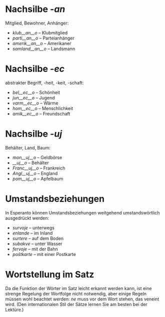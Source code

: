 # Nachsilbe *-an*

Mitglied, Bewohner, Anhänger:

- *klub__an__o*    – Klubmitglied
- *parti__an__o*   – Parteianhänger
- *amerik__an__o*  – Amerikaner
- *samland__an__o* – Landsmann
 

# Nachsilbe *-ec*

abstrakter Begriff, -heit, -keit, -schaft:

- *bel__ec__o* – Schönheit
- *jun__ec__o* – Jugend
- *varm__ec__o* – Wärme
- *hom__ec__o* – Menschlichkeit
- *amik__ec__o* – Freundschaft
 

# Nachsilbe *-uj*

Behälter, Land, Baum:

- *mon__uj__o* – Geldbörse
- *__uj__o* – Behälter
- *Franc__uj__o* – Frankreich
- *Angl__uj__o* – England
- *pom__uj__o* – Apfelbaum
 

# Umstandsbeziehungen

In Esperanto können Umstandsbeziehungen weitgehend umstandswörtlich ausgedrückt werden:

- *survoje* – unterwegs
- *enlande* – im Inland
- *surtere* – auf dem Boden
- *subakve* – unter Wasser
- *fervoje* – mit der Bahn
- *poŝtkarte* – mit einer Postkarte
 

# Wortstellung im Satz

Da die Funktion der Wörter im Satz leicht erkannt werden kann, ist eine strenge Regelung der Wortfolge nicht notwendig, aber einige Regeln müssen wohl beachtet werden: *ne* muss vor dem Wort stehen, das veneint wird. (Den internationalen Stil der Sätze lernen Sie am besten bei der Lektüre.)

 
